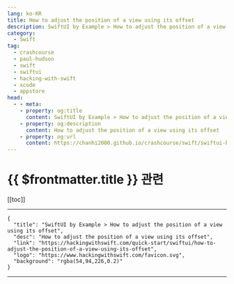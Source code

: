 ```yaml
---
lang: ko-KR
title: How to adjust the position of a view using its offset
description: SwiftUI by Example > How to adjust the position of a view using its offset
category:
  - Swift
tag: 
  - crashcourse
  - paul-hudson
  - swift
  - swiftui
  - hacking-with-swift
  - xcode
  - appstore
head:
  - - meta:
    - property: og:title
      content: SwiftUI by Example > How to adjust the position of a view using its offset
    - property: og:description
      content: How to adjust the position of a view using its offset
    - property: og:url
      content: https://chanhi2000.github.io/crashcourse/swift/swiftui-by-example/16-transforming-views/how-to-adjust-the-position-of-a-view-using-its-offset.html
---
```


# {{ $frontmatter.title }} 관련

[[toc]]

---

```component VPCard
{
  "title": "SwiftUI by Example > How to adjust the position of a view using its offset",
  "desc": "How to adjust the position of a view using its offset",
  "link": "https://hackingwithswift.com/quick-start/swiftui/how-to-adjust-the-position-of-a-view-using-its-offset",
  "logo": "https://www.hackingwithswift.com/favicon.svg",
  "background": "rgba(54,94,226,0.2)"
}
```

---

<TagLinks />